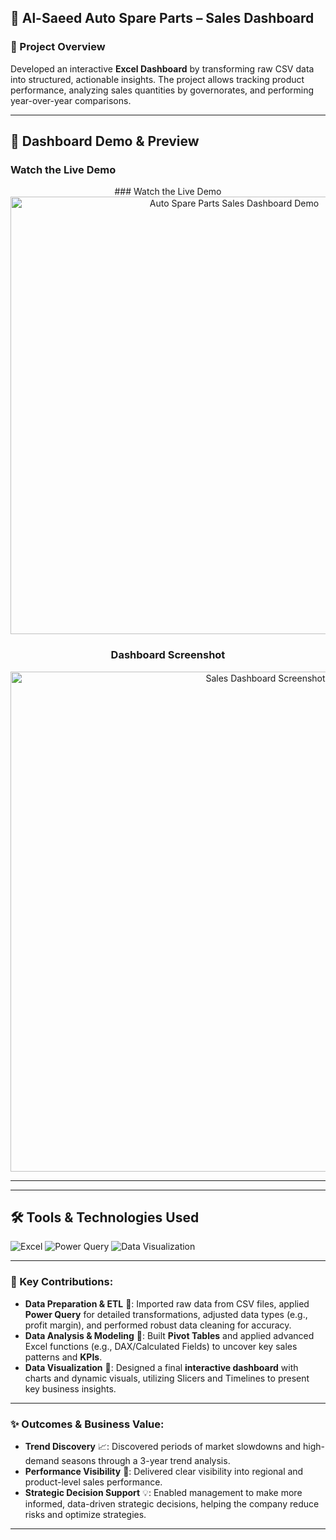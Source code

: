 ## 🚗 Al-Saeed Auto Spare Parts – Sales Dashboard

### 📌 Project Overview
Developed an interactive **Excel Dashboard** by transforming raw CSV data into structured, actionable insights. The project allows tracking product performance, analyzing sales quantities by governorates, and performing year-over-year comparisons.

---
## 🎥 Dashboard Demo & Preview

### Watch the Live Demo
<div align="center">
    ### Watch the Live Demo
<a href="https://www.youtube.com/watch?v=nwXV9e6B_Pw">
  <img src="http://img.youtube.com/vi/nwXV9e6B_Pw/0.jpg" alt="Auto Spare Parts Sales Dashboard Demo" width="700">
</a>
<br>

### Dashboard Screenshot
<img src="https://drive.google.com/uc?export=view&id=1XVQo0htbJZYP5XKvNNBl6YfPoKbqm7HO" alt="Sales Dashboard Screenshot" width="800"/>
</div>

---
---

## 🛠️ Tools & Technologies Used
![Excel](https://img.shields.io/badge/Microsoft_Excel-217346?style=for-the-badge&logo=microsoft-excel&logoColor=white)
![Power Query](https://img.shields.io/badge/Power_Query-217346?style=for-the-badge&logo=microsoft-excel&logoColor=white)
![Data Visualization](https://img.shields.io/badge/Data_Visualization-3498DB?style=for-the-badge&logo=tableau&logoColor=white)


---
### 🔑 Key Contributions:

-   **Data Preparation & ETL** 🧺: Imported raw data from CSV files, applied **Power Query** for detailed transformations, adjusted data types (e.g., profit margin), and performed robust data cleaning for accuracy.
-   **Data Analysis & Modeling** 🧠: Built **Pivot Tables** and applied advanced Excel functions (e.g., DAX/Calculated Fields) to uncover key sales patterns and **KPIs**.
-   **Data Visualization** 🎨: Designed a final **interactive dashboard** with charts and dynamic visuals, utilizing Slicers and Timelines to present key business insights.

---

### ✨ Outcomes & Business Value:

-   **Trend Discovery** 📈: Discovered periods of market slowdowns and high-demand seasons through a 3-year trend analysis.
-   **Performance Visibility** 🔎: Delivered clear visibility into regional and product-level sales performance.
-   **Strategic Decision Support** 💡: Enabled management to make more informed, data-driven strategic decisions, helping the company reduce risks and optimize strategies.

---